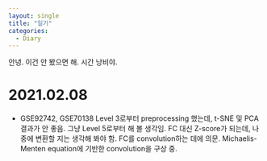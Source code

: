 ```yaml
---
layout: single
title: "일기"
categories:
  - Diary
---
```


안녕. 이건 안 봤으면 해. 시간 낭비야.

# 2021.02.08
- GSE92742, GSE70138 Level 3로부터 preprocessing 했는데, t-SNE 및 PCA 결과가 안 좋음. 그냥 Level 5로부터 해 볼 생각임. FC 대신 Z-score가 되는데, 나중에 변환할 지는 생각해 봐야 함. FC를 convolution하는 데에 의문. Michaelis-Menten equation에 기반한 convolution을 구상 중.